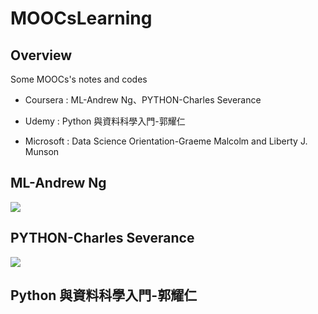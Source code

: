 # MOOCsLearning
## Overview
Some MOOCs's notes and codes
- Coursera : ML-Andrew Ng、PYTHON-Charles Severance
>
- Udemy : Python 與資料科學入門-郭耀仁
>
- Microsoft : Data Science Orientation-Graeme Malcolm and Liberty J. Munson
>
## ML-Andrew Ng
![](https://github.com/tailer954/Coursera-aiLearning/blob/master/ML-Andrew%20Ng/ML-Andrew%20Wu.png)
>
## PYTHON-Charles Severance
![](https://github.com/tailer954/MOOCsLearning/blob/master/PYTHON-Charles%20Severance/Python%20Data%20Structure.png)
>
## Python 與資料科學入門-郭耀仁

>
